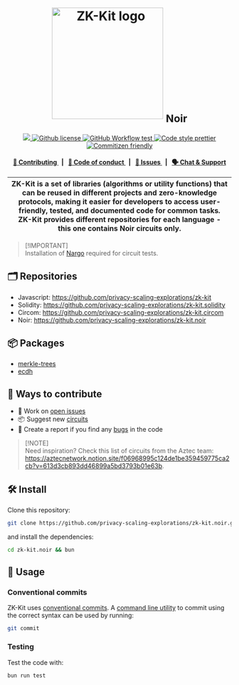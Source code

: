 <p align="center">
    <h1 align="center">
      <picture>
        <source media="(prefers-color-scheme: light)" srcset="https://github.com/privacy-scaling-explorations/zk-kit.noir/assets/11427903/acd86fe6-d1a6-4052-8311-29bc784ce972">
        <source media="(prefers-color-scheme: dark)" srcset="https://github.com/privacy-scaling-explorations/zk-kit.noir/assets/11427903/adf1071e-1e81-4c51-b667-dee936cfb27f">
        <img width="250" alt="ZK-Kit logo" src="https://github.com/privacy-scaling-explorations/zk-kit.noir/assets/11427903/acd86fe6-d1a6-4052-8311-29bc784ce972">
      </picture>
      <sub>Noir</sub>
    </h1>
</p>

<p align="center">
    <a href="https://github.com/privacy-scaling-explorations" target="_blank">
        <img src="https://img.shields.io/badge/project-PSE-blue.svg?style=flat-square">
    </a>
    <a href="https://github.com/privacy-scaling-explorations/zk-kit.noir/blob/main/LICENSE">
        <img alt="Github license" src="https://img.shields.io/github/license/privacy-scaling-explorations/zk-kit.noir.svg?style=flat-square">
    </a>
    <a href="https://github.com/privacy-scaling-explorations/zk-kit.noir/actions?query=workflow%3Atests">
        <img alt="GitHub Workflow test" src="https://img.shields.io/github/actions/workflow/status/privacy-scaling-explorations/zk-kit.noir/tests.yml?branch=main&label=test&style=flat-square&logo=github">
    </a>
    <a href="https://prettier.io/">
        <img alt="Code style prettier" src="https://img.shields.io/badge/code%20style-prettier-f8bc45?style=flat-square&logo=prettier">
    </a>
    <a href="http://commitizen.github.io/cz-cli/">
        <img alt="Commitizen friendly" src="https://img.shields.io/badge/commitizen-friendly-586D76?style=flat-square">
    </a>
</p>

<div align="center">
    <h4>
        <a href="/CONTRIBUTING.md">
            👥 Contributing
        </a>
        <span>&nbsp;&nbsp;|&nbsp;&nbsp;</span>
        <a href="/CODE_OF_CONDUCT.md">
            🤝 Code of conduct
        </a>
        <span>&nbsp;&nbsp;|&nbsp;&nbsp;</span>
        <a href="https://github.com/privacy-scaling-explorations/zk-kit.noir/issues/new/choose">
            🔎 Issues
        </a>
        <span>&nbsp;&nbsp;|&nbsp;&nbsp;</span>
        <a href="https://appliedzkp.org/discord">
            🗣️ Chat &amp; Support
        </a>
    </h4>
</div>

| ZK-Kit is a set of libraries (algorithms or utility functions) that can be reused in different projects and zero-knowledge protocols, making it easier for developers to access user-friendly, tested, and documented code for common tasks. ZK-Kit provides different repositories for each language - this one contains Noir circuits only. |
| --------------------------------------------------------------------------------------------------------------------------------------------------------------------------------------------------------------------------------------------------------------------------------------------------------------------------------------------- |

> [!IMPORTANT]\
> Installation of [Nargo](https://noir-lang.org/docs/getting_started/noir_installation) required for circuit tests.

## 🗂️ Repositories

- Javascript: <https://github.com/privacy-scaling-explorations/zk-kit>
- Solidity: <https://github.com/privacy-scaling-explorations/zk-kit.solidity>
- Circom: <https://github.com/privacy-scaling-explorations/zk-kit.circom>
- Noir: <https://github.com/privacy-scaling-explorations/zk-kit.noir>

## 📦 Packages

- [merkle-trees](https://github.com/privacy-scaling-explorations/zk-kit.noir/tree/main/packages/merkle-trees)
- [ecdh](https://github.com/privacy-scaling-explorations/zk-kit.noir/tree/main/packages/ecdh)

## 👥 Ways to contribute

- 🔧 Work on [open issues](https://github.com/privacy-scaling-explorations/zk-kit.noir/contribute)
- 📦 Suggest new [circuits](https://github.com/privacy-scaling-explorations/zk-kit.noir/issues/new?assignees=&labels=feature+%3Arocket%3A&template=---circuit.md&title=)
- 🐛 Create a report if you find any [bugs](https://github.com/privacy-scaling-explorations/zk-kit.noir/issues/new?assignees=&labels=bug+%F0%9F%90%9B&template=---bug.md&title=) in the code

> [!NOTE]\
> Need inspiration? Check this list of circuits from the Aztec team: <https://aztecnetwork.notion.site/f06968995c124de1be359459775ca2cb?v=613d3cb893dd46899a5bd3793b01e63b>.

## 🛠 Install

Clone this repository:

```bash
git clone https://github.com/privacy-scaling-explorations/zk-kit.noir.git
```

and install the dependencies:

```bash
cd zk-kit.noir && bun
```

## 📜 Usage

### Conventional commits

ZK-Kit uses [conventional commits](https://www.conventionalcommits.org/en/v1.0.0/). A [command line utility](https://github.com/commitizen/cz-cli) to commit using the correct syntax can be used by running:

```bash
git commit
```

### Testing

Test the code with:

```bash
bun run test
```
